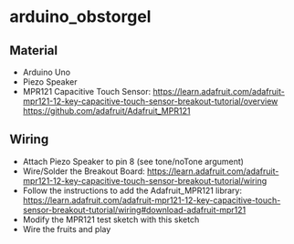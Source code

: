# arduino_obstorgel

## Material

- Arduino Uno
- Piezo Speaker
- MPR121 Capacitive Touch Sensor:
https://learn.adafruit.com/adafruit-mpr121-12-key-capacitive-touch-sensor-breakout-tutorial/overview
https://github.com/adafruit/Adafruit_MPR121


## Wiring

- Attach Piezo Speaker to pin 8 (see tone/noTone argument)
- Wire/Solder the Breakout Board: 
https://learn.adafruit.com/adafruit-mpr121-12-key-capacitive-touch-sensor-breakout-tutorial/wiring
- Follow the instructions to add the Adafruit_MPR121 library:
https://learn.adafruit.com/adafruit-mpr121-12-key-capacitive-touch-sensor-breakout-tutorial/wiring#download-adafruit-mpr121
- Modify the MPR121 test sketch with this sketch
- Wire the fruits and play
